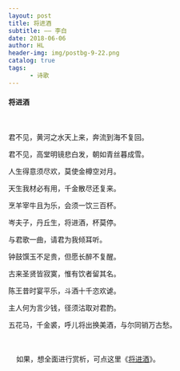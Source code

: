 ```yaml
---
layout: post
title: 将进酒
subtitle: —— 李白
date: 2018-06-06
author: HL
header-img: img/postbg-9-22.png
catalog: true
tags:
      - 诗歌
---
```


<h4>将进酒</h4>
<br>

君不见，黄河之水天上来，奔流到海不复回。

君不见，高堂明镜悲白发，朝如青丝暮成雪。

人生得意须尽欢，莫使金樽空对月。

天生我材必有用，千金散尽还复来。

烹羊宰牛且为乐，会须一饮三百杯。

岑夫子，丹丘生，将进酒，杯莫停。

与君歌一曲，请君为我倾耳听。

钟鼓馔玉不足贵，但愿长醉不复醒。

古来圣贤皆寂寞，惟有饮者留其名。

陈王昔时宴平乐，斗酒十千恣欢谑。

主人何为言少钱，径须沽取对君酌。

五花马，千金裘，呼儿将出换美酒，与尔同销万古愁。

<br>
<br>
&nbsp;&nbsp;&nbsp;&nbsp;如果，想全面进行赏析，可点这里《<a href="https://so.gushiwen.org/shiwenv_ee16df5673bc.aspx" target="_blank">将进酒</a>》。
